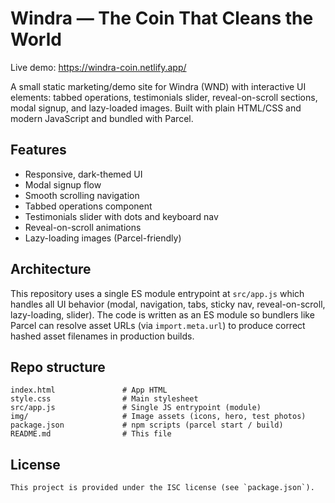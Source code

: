 # Windra — The Coin That Cleans the World

Live demo: https://windra-coin.netlify.app/

A small static marketing/demo site for Windra (WND) with interactive UI elements: tabbed operations, testimonials slider, reveal-on-scroll sections, modal signup, and lazy-loaded images. Built with plain HTML/CSS and modern JavaScript and bundled with Parcel.

## Features

- Responsive, dark-themed UI
- Modal signup flow
- Smooth scrolling navigation
- Tabbed operations component
- Testimonials slider with dots and keyboard nav
- Reveal-on-scroll animations
- Lazy-loading images (Parcel-friendly)

## Architecture

This repository uses a single ES module entrypoint at `src/app.js` which handles all UI behavior (modal, navigation, tabs, sticky nav, reveal-on-scroll, lazy-loading, slider). The code is written as an ES module so bundlers like Parcel can resolve asset URLs (via `import.meta.url`) to produce correct hashed asset filenames in production builds.

## Repo structure

```
index.html               # App HTML
style.css                # Main stylesheet
src/app.js               # Single JS entrypoint (module)
img/                     # Image assets (icons, hero, test photos)
package.json             # npm scripts (parcel start / build)
README.md                # This file
```

## License

```
This project is provided under the ISC license (see `package.json`).
```
